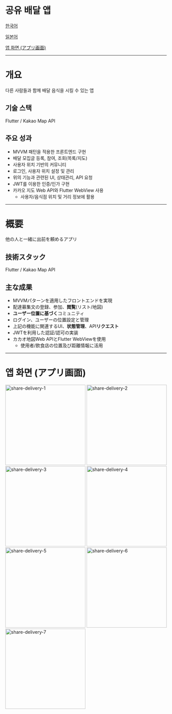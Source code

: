 # 공유 배달 앱

[한국어](#개요)

[일본어](#概要)

[앱 화면 (アプリ画面)](#앱-화면-(アプリ画面))

---

# 개요
다른 사람들과 함께 배달 음식을 시킬 수 있는 앱

## 기술 스택

Flutter / Kakao Map API

## 주요 성과

- MVVM 패턴을 적용한 프론트엔드 구현
- 배달 모집글 등록, 참여, 조회(목록/지도)
- 사용자 위치 기반의 커뮤니티
- 로그인, 사용자 위치 설정 및 관리
- 위의 기능과 관련된 UI, 상태관리, API 요청
- JWT를 이용한 인증/인가 구현
- 카카오 지도 Web API와 Flutter WebView 사용
    - 사용자/음식점 위치 및 거리 정보에 활용

---

# 概要
他の人と一緒に出前を頼めるアプリ

## 技術スタック
Flutter / Kakao Map API

## 主な成果

- MVVMパターンを適用したフロントエンドを実現
- 配達募集文の登録、参加、**閲覧**(リスト/地図)
- **ユーザー位置に基づく**コミュニティ
- ログイン、ユーザーの位置設定と管理
- 上記の機能に関連するUI、**状態管理**、API**リクエスト**
- JWTを利用した認証/認可の実装
- カカオ地図Web APIとFlutter WebViewを使用
    - 使用者/飲食店の位置及び距離情報に活用

---
# 앱 화면 (アプリ画面)

<img width="250" alt="share-delivery-1" src="https://github.com/KIT-Capston-Design/share-delivery-front/assets/97392729/d45e661b-8727-40ce-a8d4-a5932e7e3302">
<img width="250" alt="share-delivery-2" src="https://github.com/KIT-Capston-Design/share-delivery-front/assets/97392729/b8cf4fb5-b773-41b9-b631-6f0b9303f567">
<img width="250" alt="share-delivery-3" src="https://github.com/KIT-Capston-Design/share-delivery-front/assets/97392729/90927346-bda9-46e9-8c29-1441a95a6dff">
<img width="250" alt="share-delivery-4" src="https://github.com/KIT-Capston-Design/share-delivery-front/assets/97392729/746f2ac2-52e6-452f-9115-2806a7f2d1f7">
<img width="250" alt="share-delivery-5" src="https://github.com/KIT-Capston-Design/share-delivery-front/assets/97392729/a250e9c5-3a57-4659-b553-63f8cb477892">
<img width="250" alt="share-delivery-6" src="https://github.com/KIT-Capston-Design/share-delivery-front/assets/97392729/6e43b635-312b-4299-b7fa-c2ae6c474fab">
<img width="250" alt="share-delivery-7" src="https://github.com/KIT-Capston-Design/share-delivery-front/assets/97392729/1b25fd84-310c-431c-9200-54367264837b">
